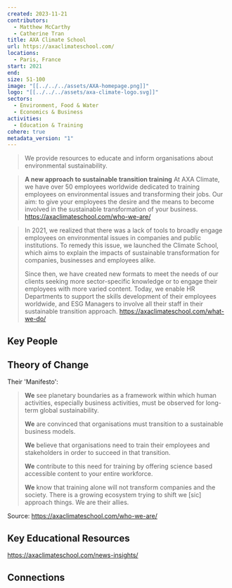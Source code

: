 ```yaml
---
created: 2023-11-21
contributors:
  - Matthew McCarthy
  - Catherine Tran
title: AXA Climate School
url: https://axaclimateschool.com/
locations:
  - Paris, France
start: 2021
end: 
size: 51-100
image: "[[../../../assets/AXA-homepage.png]]"
logo: "[[../../../assets/axa-climate-logo.svg]]"
sectors:
  - Environment, Food & Water
  - Economics & Business
activities:
  - Education & Training
cohere: true
metadata_version: "1"
---
```

>We provide resources to educate and inform organisations about environmental sustainability.

>**A new approach to sustainable transition training**
>At AXA Climate, we have over 50 employees worldwide dedicated to training employees on environmental issues and transforming their jobs. Our aim: to give your employees the desire and the means to become involved in the sustainable transformation of your business.
https://axaclimateschool.com/who-we-are/

>In 2021, we realized that there was a lack of tools to broadly engage employees on environmental issues in companies and public institutions. To remedy this issue, we launched the Climate School, which aims to explain the impacts of sustainable transformation for companies, businesses and employees alike.
>
>Since then, we have created new formats to meet the needs of our clients seeking more sector-specific knowledge or to engage their employees with more varied content. Today, we enable HR Departments to support the skills development of their employees worldwide, and ESG Managers to involve all their staff in their sustainable transition approach.
https://axaclimateschool.com/what-we-do/

## Key People

## Theory of Change

Their 'Manifesto':

>**We** see planetary boundaries as a framework within which human activities, especially business activities, must be observed for long-term global sustainability.
>
>**We** are convinced that organisations must transition to a sustainable business models.
>
>**We** believe that organisations need to train their employees and stakeholders in order to succeed in that transition.
>
>**We** contribute to this need for training by offering science based accessible content to your entire workforce.
>
>**We** know that training alone will not transform companies and the society. There is a growing ecosystem trying to shift we [sic] approach things. We are their allies.

Source: https://axaclimateschool.com/who-we-are/

## Key Educational Resources

https://axaclimateschool.com/news-insights/

## Connections



